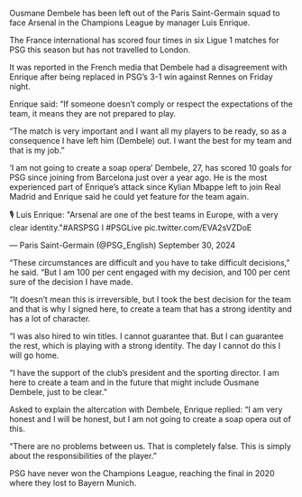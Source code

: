 Ousmane Dembele has been left out of the Paris Saint-Germain squad to face Arsenal in the Champions League by manager Luis Enrique.

The France international has scored four times in six Ligue 1 matches for PSG this season but has not travelled to London.

It was reported in the French media that Dembele had a disagreement with Enrique after being replaced in PSG’s 3-1 win against Rennes on Friday night.

Enrique said: “If someone doesn’t comply or respect the expectations of the team, it means they are not prepared to play.

“The match is very important and I want all my players to be ready, so as a consequence I have left him (Dembele) out. I want the best for my team and that is my job.”

‘I am not going to create a soap opera’
Dembele, 27, has scored 10 goals for PSG since joining from Barcelona just over a year ago. He is the most experienced part of Enrique’s attack since Kylian Mbappe left to join Real Madrid and Enrique said he could yet feature for the team again.

🎙️ Luis Enrique: "Arsenal are one of the best teams in Europe, with a very clear identity."#ARSPSG I #PSGLive pic.twitter.com/EVA2sVZDoE

— Paris Saint-Germain (@PSG_English) September 30, 2024


“These circumstances are difficult and you have to take difficult decisions,” he said. “But I am 100 per cent engaged with my decision, and 100 per cent sure of the decision I have made.

“It doesn’t mean this is irreversible, but I took the best decision for the team and that is why I signed here, to create a team that has a strong identity and has a lot of character.

“I was also hired to win titles. I cannot guarantee that. But I can guarantee the rest, which is playing with a strong identity. The day I cannot do this I will go home.

“I have the support of the club’s president and the sporting director. I am here to create a team and in the future that might include Ousmane Dembele, just to be clear.”

Asked to explain the altercation with Dembele, Enrique replied: “I am very honest and I will be honest, but I am not going to create a soap opera out of this.

“There are no problems between us. That is completely false. This is simply about the responsibilities of the player.”

PSG have never won the Champions League, reaching the final in 2020 where they lost to Bayern Munich.
